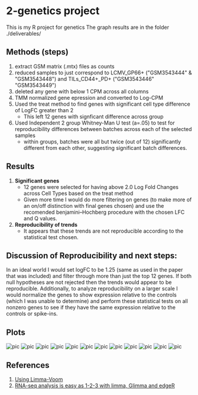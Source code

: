 # 2-genetics project
This is my R project for genetics
The graph results are in the folder ./deliverables/

## Methods (steps)
1. extract GSM matrix (.mtx) files as counts
2. reduced samples to just correspond to LCMV_GP66+ ("GSM3543444" & "GSM3543448") and TILs_CD44+_PD+ ("GSM3543446" "GSM3543449")
3. deleted any gene with below 1 CPM across all columns
4. TMM normalized gene epression and converted to Log-CPM
5. Used the treat method to find genes with significant cell type difference of LogFC greater than 2
      * This left 12 genes with signficant difference across group
6. Used Independent 2 group Whitney-Man U test (a=.05) to test for reproducibility differences between batches across each of the selected samples
      * within groups, batches were all but twice (out of 12) significantly different from each other, suggesting significant batch differences.

## Results
 1. **Significant genes**
    * 12 genes were selected for having above 2.0 Log Fold Changes across Cell Types based on the treat method
    * Given more time I would do more filtering on genes (to make more of an on/off distinction with final genes chosen) and use the recomended benjamini–Hochberg procedure with the chosen LFC and Q values.
 2. **Reproducibility of trends** 
    * It appears that these trends are not reproducible according to the statistical test chosen. 

## Discussion of Reproducibility and next steps: 
In an ideal world I would set logFC to be 1.25 (same as used in the paper that was included) and filter through more than just the top 12 genes. If both null hypotheses are not rejected then the trends would appear to be reproducible. Additionally, to analyze reproducibility on a larger scale I would normalize the genes to show expression relative to the controls (which I was unable to determine) and perform these statistical tests on all nonzero genes to see if they have the same expression relative to the controls or spike-ins. 


## Plots
![pic](./deliverables/Bst2_boxplot.png)
![pic](./deliverables/Ifit1_boxplot.png)
![pic](./deliverables/Ifit3_boxplot.png)
![pic](./deliverables/Isg15_boxplot.png)
![pic](./deliverables/Jund_boxplot.png)
![pic](./deliverables/Rgs1_boxplot.png)
![pic](./deliverables/Rpl4_boxplot.png)
![pic](./deliverables/Rpl10a_boxplot.png)
![pic](./deliverables/Rplp0_boxplot.png)
![pic](./deliverables/Rpsa_boxplot.png)
![pic](./deliverables/S100a4_boxplot.png)
![pic](./deliverables/S100a6_boxplot.png)

## References
1. [Using Limma-Voom](https://ucdavis-bioinformatics-training.github.io/2018-June-RNA-Seq-Workshop/thursday/DE.html)
2. [RNA-seq analysis is easy as 1-2-3 with limma, Glimma and edgeR](https://www.bioconductor.org/packages/devel/workflows/vignettes/RNAseq123/inst/doc/limmaWorkflow.html#differential-expression-analysis)
